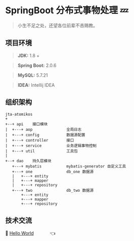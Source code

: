 # SpringBoot 分布式事物处理 :zzz:

> 小生不足之处，还望各位前辈不吝赐教。<br>

## 项目环境

> **JDK:** 1.8 + 

> **Spring Boot:**  2.0.6 

> **MySQL:** 5.7.21 

> **IDEA:** InteIIij IDEA 

## 组织架构
```
jta-atomikos
+
+--+ api    接口模块
|  +---+ aop               全局日志
|  +---+ config            数据源配置
|  +---+ controller        接口
|  +---+ service           业务逻辑事物控制
|  +---+ util              工具包
|
+--+ dao    持久层模块
   +---+ mybatis           mybatis-generator 自定义工具     
   +---+ one               db_one 数据源 
   |   +---+ entity        
   |   +---+ mapper        
   |   +---+ repository     
   +---+ two               db_two 数据源
       +---+ entity        
       +---+ mapper        
       +---+ repository    

```







## 技术交流
:feet: <a target="_blank" href="//shang.qq.com/wpa/qunwpa?idkey=dcdd3d66762ab211689194912f87f082e1416c4a95313d48caf179871150fdd8">Hello World</a> &nbsp;&nbsp;&nbsp; &nbsp;&nbsp;&nbsp;  &nbsp;&nbsp;&nbsp;   :point_left:



